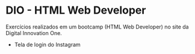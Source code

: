 # DIO - HTML Web Developer
Exercícios realizados em um bootcamp (HTML Web Developer) no site da Digital Innovation One.

- Tela de login do Instagram

